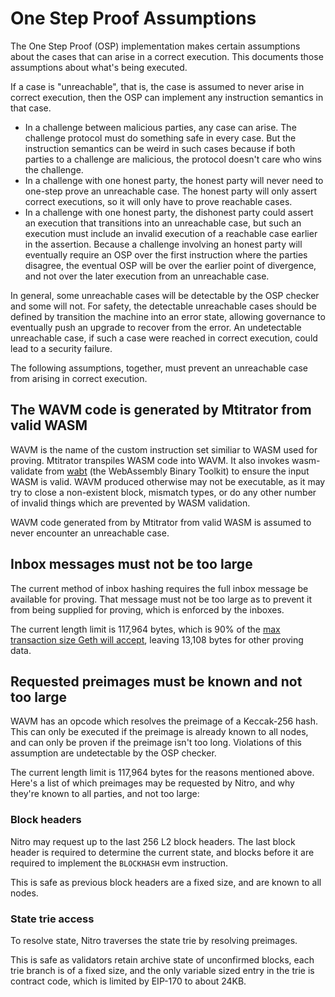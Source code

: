 # One Step Proof Assumptions

The One Step Proof (OSP) implementation makes certain assumptions about the cases that can arise
in a correct execution. This documents those assumptions about what's being executed.

If a case is "unreachable", that is, the case is assumed to never arise in correct execution, 
then the OSP can implement any instruction semantics in that case. 
* In a challenge between malicious parties, any case can arise. The challenge protocol must do
something safe in every case. But the instruction semantics can be weird in such cases because
if both parties to a challenge are malicious, the protocol doesn't care who wins the challenge.
* In a challenge with one honest party, the honest party will never need to one-step prove an
unreachable case. The honest party will only assert correct executions, so it will only have to
prove reachable cases.
* In a challenge with one honest party, the dishonest party could assert an execution that transitions
into an unreachable case, but such an execution must include an invalid execution of a reachable case
earlier in the assertion. Because a challenge involving an honest party will eventually require an OSP
over the first instruction where the parties disagree, the eventual OSP will be over the earlier point
of divergence, and not over the later execution from an unreachable case.

In general, some unreachable cases will be detectable by the OSP checker and some will not. For safety, the 
detectable unreachable cases should be defined by transition the machine into an error state, allowing 
governance to eventually push an upgrade to recover from the error. An undetectable unreachable case, if
such a case were reached in correct execution, could lead to a security failure.

The following assumptions, together, must prevent an unreachable case from arising in correct execution.

## The WAVM code is generated by Mtitrator from valid WASM

WAVM is the name of the custom instruction set similiar to WASM used for proving.
Mtitrator transpiles WASM code into WAVM.
It also invokes wasm-validate from [wabt](https://github.com/WebAssembly/wabt)
(the WebAssembly Binary Toolkit) to ensure the input WASM is valid.
WAVM produced otherwise may not be executable, as it may try to close a non-existent block,
mismatch types, or do any other number of invalid things which are prevented by WASM validation.

WAVM code generated from by Mtitrator from valid WASM is assumed to never encounter an unreachable case.

## Inbox messages must not be too large

The current method of inbox hashing requires the full inbox message be available for proving.
That message must not be too large as to prevent it from being supplied for proving,
which is enforced by the inboxes.

The current length limit is 117,964 bytes, which is 90% of the
[max transaction size Geth will accept](https://github.com/ethereum/go-ethereum/blob/356bbe343a30789e77bb38f25983c8f2f2bfbb47/core/tx_pool.go#L53),
leaving 13,108 bytes for other proving data.

## Requested preimages must be known and not too large

WAVM has an opcode which resolves the preimage of a Keccak-256 hash.
This can only be executed if the preimage is already known to all nodes,
and can only be proven if the preimage isn't too long. Violations of this assumption are
undetectable by the OSP checker.

The current length limit is 117,964 bytes for the reasons mentioned above.
Here's a list of which preimages may be requested by Nitro, and why they're known to all parties,
and not too large:

### Block headers

Nitro may request up to the last 256 L2 block headers.
The last block header is required to determine the current state,
and blocks before it are required to implement the `BLOCKHASH` evm instruction.

This is safe as previous block headers are a fixed size, and are known to all nodes.

### State trie access

To resolve state, Nitro traverses the state trie by resolving preimages.

This is safe as validators retain archive state of unconfirmed blocks,
each trie branch is of a fixed size,
and the only variable sized entry in the trie is contract code,
which is limited by EIP-170 to about 24KB.
